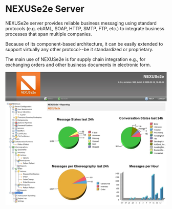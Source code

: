 # NEXUSe2e Server

NEXUSe2e server provides reliable business messaging using standard protocols (e.g. ebXML, SOAP, HTTP, SMTP, FTP, etc.) to integrate business processes that span multiple companies.

Because of its component-based architecture, it can be easily extended to support virtually any other protocol--be it standardized or proprietary.

The main use of NEXUSe2e is for supply chain integration e.g., for exchanging orders and other business documents in electronic form.

![Screenshot](Screenshot.jpg)
